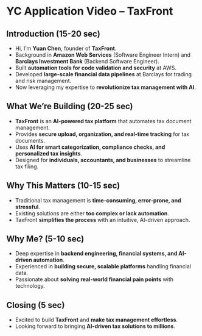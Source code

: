 # **YC Application Video – TaxFront**

## **Introduction (15-20 sec)**
- Hi, I’m **Yuan Chen**, founder of **TaxFront**.
- Background in **Amazon Web Services** (Software Engineer Intern) and **Barclays Investment Bank** (Backend Software Engineer).
- Built **automation tools for code validation and security** at AWS.
- Developed **large-scale financial data pipelines** at Barclays for trading and risk management.
- Now leveraging my expertise to **revolutionize tax management with AI**.

## **What We’re Building (20-25 sec)**
- **TaxFront** is an **AI-powered tax platform** that automates tax document management.
- Provides **secure upload, organization, and real-time tracking** for tax documents.
- Uses **AI for smart categorization, compliance checks, and personalized tax insights**.
- Designed for **individuals, accountants, and businesses** to streamline tax filing.

## **Why This Matters (10-15 sec)**
- Traditional tax management is **time-consuming, error-prone, and stressful**.
- Existing solutions are either **too complex or lack automation**.
- TaxFront **simplifies the process** with an intuitive, AI-driven approach.

## **Why Me? (5-10 sec)**
- Deep expertise in **backend engineering, financial systems, and AI-driven automation**.
- Experienced in **building secure, scalable platforms** handling financial data.
- Passionate about **solving real-world financial pain points** with technology.

## **Closing (5 sec)**
- Excited to build **TaxFront** and **make tax management effortless**.
- Looking forward to bringing **AI-driven tax solutions to millions**.
